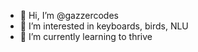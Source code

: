- 👋 Hi, I’m @gazzercodes
- 👀 I’m interested in keyboards, birds, NLU
- 🌱 I’m currently learning to thrive

<!---
gazzercodes/gazzercodes is a ✨ special ✨ repository because its `README.md` (this file) appears on your GitHub profile.
You can click the Preview link to take a look at your changes.
--->

